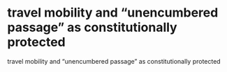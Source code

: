 # travel mobility and “unencumbered passage” as constitutionally protected

travel mobility and “unencumbered passage” as constitutionally protected